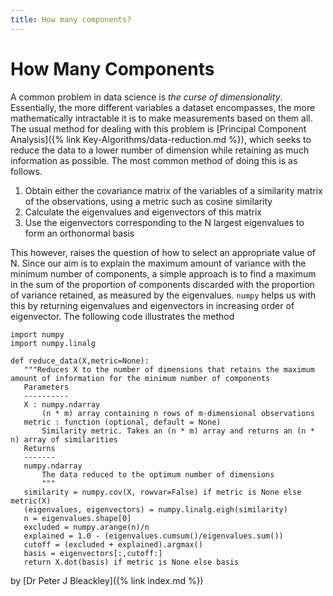 ```yaml
---
title: How many components?
---
```


# How Many Components


A common problem in data science is *the curse of dimensionality*. Essentially, the more different variables a dataset encompasses, the more mathematically intractable it is to make measurements based on them all. The usual method for dealing with this problem is [Principal Component Analysis]({% link Key-Algorithms/data-reduction.md %}), which seeks to reduce the data to a lower number of dimension while retaining as much information as possible. The most common method of doing this is as follows.

1. Obtain either the covariance matrix of the variables of a similarity matrix of the observations, using a metric such as cosine similarity
2. Calculate the eigenvalues and eigenvectors of this matrix
3. Use the eigenvectors corresponding to the N largest eigenvalues to form an orthonormal basis

This however, raises the question of how to select an appropriate value of N. Since our aim is to explain the maximum amount of variance with the minimum number of components, a simple approach is to find a maximum in the sum of the proportion of components discarded with the proportion of variance retained, as measured by the eigenvalues. `numpy` helps us with this by returning eigenvalues and eigenvectors in increasing order of eigenvector. The following code illustrates the method

    import numpy
    import numpy.linalg
    
    def reduce_data(X,metric=None):
       """Reduces X to the number of dimensions that retains the maximum amount of information for the minimum number of components
       Parameters
       ----------
       X : numpy.ndarray
           (n * m) array containing n rows of m-dimensional observations
       metric : function (optional, default = None)
           Similarity metric. Takes an (n * m) array and returns an (n * n) array of similarities
       Returns
       -------
       numpy.ndarray
           The data reduced to the optimum number of dimensions
           """
       similarity = numpy.cov(X, rowvar=False) if metric is None else metric(X)
       (eigenvalues, eigenvectors) = numpy.linalg.eigh(similarity)
       n = eigenvalues.shape[0]
       excluded = numpy.arange(n)/n
       explained = 1.0 - (eigenvalues.cumsum()/eigenvalues.sum())
       cutoff = (excluded + explained).argmax()
       basis = eigenvectors[:,cutoff:]
       return X.dot(basis) if metric is None else basis
       
by [Dr Peter J Bleackley]({% link index.md %})

